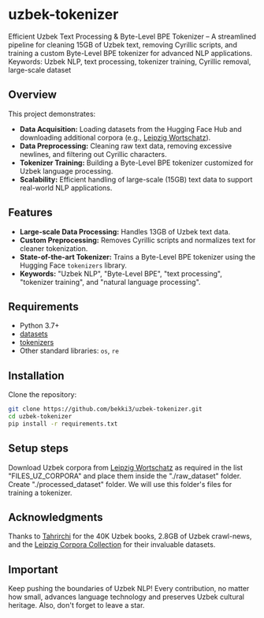 # uzbek-tokenizer

Efficient Uzbek Text Processing &amp; Byte-Level BPE Tokenizer – A streamlined pipeline for cleaning 15GB of Uzbek text, removing Cyrillic scripts, and training a custom Byte-Level BPE tokenizer for advanced NLP applications. Keywords: Uzbek NLP, text processing, tokenizer training, Cyrillic removal, large-scale dataset

## Overview

This project demonstrates:
- **Data Acquisition:** Loading datasets from the Hugging Face Hub and downloading additional corpora (e.g., [Leipzig Wortschatz](https://wortschatz.uni-leipzig.de/en/download/Uzbek)).
- **Data Preprocessing:** Cleaning raw text data, removing excessive newlines, and filtering out Cyrillic characters.
- **Tokenizer Training:** Building a Byte-Level BPE tokenizer customized for Uzbek language processing.
- **Scalability:** Efficient handling of large-scale (15GB) text data to support real-world NLP applications.

## Features

- **Large-scale Data Processing:** Handles 13GB of Uzbek text data.
- **Custom Preprocessing:** Removes Cyrillic scripts and normalizes text for cleaner tokenization.
- **State-of-the-art Tokenizer:** Trains a Byte-Level BPE tokenizer using the Hugging Face `tokenizers` library.
- **Keywords:** "Uzbek NLP", "Byte-Level BPE", "text processing", "tokenizer training", and "natural language processing".

## Requirements

- Python 3.7+
- [datasets](https://github.com/huggingface/datasets)
- [tokenizers](https://github.com/huggingface/tokenizers)
- Other standard libraries: `os`, `re`

## Installation

Clone the repository:

```bash
git clone https://github.com/bekki3/uzbek-tokenizer.git
cd uzbek-tokenizer
pip install -r requirements.txt
```

## Setup steps

Download Uzbek corpora from [Leipzig Wortschatz](https://wortschatz.uni-leipzig.de/en/download/Uzbek) as required in the list "FILES_UZ_CORPORA" and place them inside the "./raw_dataset" folder.
Create "./processed_dataset" folder. We will use this folder's files for training a tokenizer.

## Acknowledgments

Thanks to [Tahrirchi](https://huggingface.co/tahrirchi) for the 40K Uzbek books, 2.8GB of Uzbek crawl-news, and the [Leipzig Corpora Collection](https://wortschatz.uni-leipzig.de/en/download/Uzbek) for their invaluable datasets.

## Important

Keep pushing the boundaries of Uzbek NLP! Every contribution, no matter how small, advances language technology and preserves Uzbek cultural heritage. Also, don't forget to leave a star.
